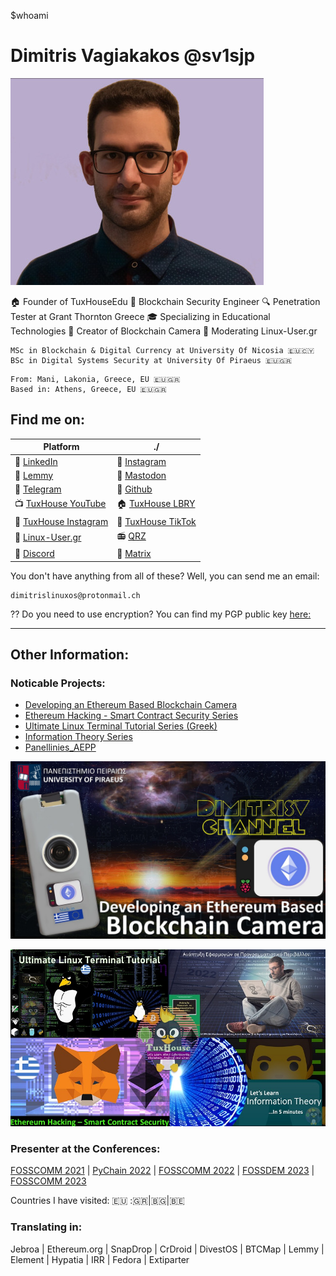 $whoami
# Dimitris Vagiakakos @sv1sjp

![](/img/sv1sjp.jpg) 

🏠 Founder of TuxHouseEdu
🔗 Blockchain Security Engineer
🔍 Penetration Tester at Grant Thornton Greece
🎓 Specializing in Educational Technologies
📸 Creator of Blockchain Camera
🐧 Moderating Linux-User.gr

```
MSc in Blockchain & Digital Currency at University Of Nicosia 🇪🇺🇨🇾
BSc in Digital Systems Security at University Of Piraeus 🇪🇺🇬🇷
```

```
From: Mani, Lakonia, Greece, EU 🇪🇺🇬🇷
Based in: Athens, Greece, EU 🇪🇺🇬🇷
```
## Find me on:
| Platform | ./ |     
|---|---|   
| 🔗 [LinkedIn](https://www.linkedin.com/in/sv1sjp) | 📸 [Instagram](https://www.instagram.com/sv1sjp/) |
| 🍋 [Lemmy](https://lemmy.world/u/sv1sjp) | 🐘 [Mastodon](https://fosstodon.org/@sv1sjp) |
| 💬 [Telegram](https://t.me/sv1sjp) | 🐙 [Github](https://github.com/sv1sjp) |
| 📺 [TuxHouse YouTube](https://youtube.com/@TuxHouseEdu) | 🏠 [TuxHouse LBRY](https://odysee.com/@TuxHouse) |
| 📸 [TuxHouse Instagram](https://www.instagram.com/tuxhouseedu) | 🎵 [TuxHouse TikTok](https://www.tiktok.com/@tuxhouseedu) |
| 🐧 [Linux-User.gr](https://linux-user.gr/u/sv1sjp) | 📻 [QRZ](https://www.qrz.com/db/sv1sjp) |
| 💬 [Discord](https://discordapp.com/users/sv1sjp) | 📡 [Matrix](https://matrix.to/#/@sv1sjp:matrix.org)|

You don't have anything from all of these? Well, you can send me an email: 
```
dimitrislinuxos@protonmail.ch
```

?? Do you need to use encryption? You can find my PGP public key [here:](/PDFs/pgp.txt)
_____
## Other Information:



### Noticable Projects:

* [Developing an Ethereum Based Blockchain Camera](https://sv1sjp.github.io/blockchain_camera/)
* [Ethereum Hacking - Smart Contract Security Series](https://www.youtube.com/playlist?list=PLZa7COjIxKWzLcMxI9cRNSzOtdR0xvXB7)
* [Ultimate Linux Terminal Tutorial Series (Greek)](https://www.youtube.com/playlist?list=PLZa7COjIxKWzfu1kLBWBbj-3wdKSzDVl4)
* [Information Theory Series](https://www.youtube.com/playlist?list=PLZa7COjIxKWzq3tyDlMqUmVzd1a7zDpT-)
* [Panellinies_AEPP](https://sv1sjp.github.io/panellinies_aepp/index.html)

![](/img/Blockchain_Camera_EN.jpg) 

![](/img/series.jpg) 

### Presenter at the Conferences: 

 [FOSSCOMM 2021](https://2021.fosscomm.gr/index.html) | [PyChain 2022](https://www.pychain.org/) | [FOSSCOMM 2022](https://2022.fosscomm.gr/en/) | [FOSSDEM 2023](https://fosdem.org/2023/) | [FOSSCOMM 2023](https://2023.fosscomm.gr/)

Countries I have visited:
🇪🇺 :🇬🇷|🇧🇬|🇧🇪 

### Translating in:
Jebroa | Ethereum.org | SnapDrop | CrDroid | DivestOS | BTCMap | Lemmy | Element | Hypatia | IRR | Fedora | Extiparter


